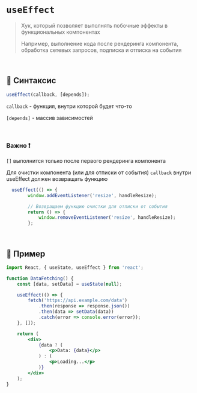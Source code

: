 # `useEffect`
> Хук, который позволяет выполнять побочные эффекты в функциональных компонентах
>
>  Например, выполнение кода после рендеринга компонента, обработка сетевых запросов, подписка и отписка на события

<br>

## 🚩 Синтаксис
```jsx
useEffect(callback, [depends]);
```
`callback` - функция, внутри которой будет что-то

`[depends]` - массив зависимостей

<br>

### Важно ❗

`[]` выполнится только после первого рендеринга компонента

Для очистки компонента (или для отписки от события) `callback` внутри useEffect должен возвращать функцию

```jsx
  useEffect(() => {
        window.addEventListener('resize', handleResize);

        // Возвращаем функцию очистки для отписки от события
        return () => {
            window.removeEventListener('resize', handleResize);
        };

```


<br>

## 🚩 Пример
```jsx
import React, { useState, useEffect } from 'react';

function DataFetching() {
    const [data, setData] = useState(null);

    useEffect(() => {
        fetch('https://api.example.com/data')
            .then(response => response.json())
            .then(data => setData(data))
            .catch(error => console.error(error));
    }, []);

    return (
        <div>
            {data ? (
                <p>Data: {data}</p>
            ) : (
                <p>Loading...</p>
            )}
        </div>
    );
}


```
